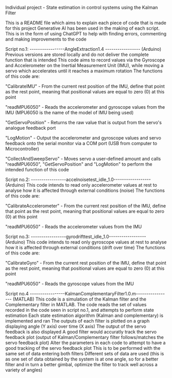Individual project - State estimation in control systems using the Kalman Filter

This is a README file which aims to explain each piece of code that is made for this project
Generative AI has been used in the making of each script. This is in the form of using ChatGPT to help with finding errors, commenting and making improvements to the code

Script no.1: 
-----------------AngleExtraction1.4 -----------------  (Arduino)
Previous versions are stored locally and do not deliver the complete function that is intended
This code aims to record values via the Gyroscope and Accelerometer on the Inertial Measurement Unit (IMU), while moving a servo which accelerates until it reaches a maximum rotation
The functions of this code are:

  "CalibrateIMU"         - From the current rest position of the IMU, define that point as the rest point, meaning that positional values are equal to zero (0) at this point

  "readMPU6050"          - Reads the accelerometer and gyroscope values from the IMU (MPU6050 is the name of the model of IMU being used)

  "GetServoPosition"     - Returns the raw value that is output from the servo's analogue feedback port

  "LogMotion"            - Output the accelerometer and gyroscope values and servo feedback onto the serial monitor via a COM port (USB from computer to Microcontroller)
  
  "CollectAndSweepServo" - Moves servo a user-defined amount and calls "readMPU6050", "GetServoPosition" and "LogMotion" to perform the intended function of this code

  

Script no.2: 
-----------------accelnoisetest_idle_1.0------------------  (Arduino)
This code intends to read only accelerometer values at rest to analyse how it is affected through external conditions (noise)
The functions of this code are:

  "CalibrateAccelerometer"  - From the current rest position of the IMU, define that point as the rest point, meaning that positional values are equal to zero (0) at this point
  
  "readMPU6050"            - Reads the accelerometer values from the IMU 



Script no.3: 
-----------------gyrodrifttest_idle_1.0------------------  (Arduino)
This code intends to read only gyroscope values at rest to analyse how it is affected through external conditions (drift over time)
The functions of this code are:

  "CalibrateGyro"          - From the current rest position of the IMU, define that point as the rest point, meaning that positional values are equal to zero (0) at this point
  
  "readMPU6050"            - Reads the gyroscope values from the IMU 


Script no.4
-----------------KalmanComplementaryFilter1.0.m-----------------  (MATLAB)
This code is a simulation of the Kalman filter and the Complementary filter in MATLAB.
The code reads the set of values recorded in the code seen in script no.1, and attempts to perform state estimation
Each state estimation algorithm (Kalman and complementary) is implemented and ran
The outputs of each filter is plotted on a graph displaying angle (Y axis) over time (X axis)
The output of the servo feedback is also displayed 
A good filter would accuratly track the servo feedback plot (output of Kalman/Complementary filter follows/matches the servo feedback plot)
Alter the parameters in each code to attempt to have a good tracking of the servo feedback plot
This is to be performed with the same set of data entering both filters
Different sets of data are used (this is as one set of data obtained by the system is at one angle, so for a better filter and in turn a better gimbal, optimize the filter to track well across a variety of angles) 

  

  
